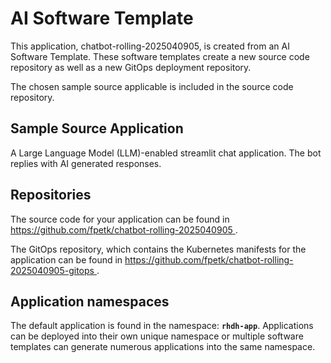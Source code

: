 # AI Software Template

This application, chatbot-rolling-2025040905, is created from an AI Software Template. These software templates create a new source code repository as well as a new GitOps deployment repository.

The chosen sample source applicable is included in the source code repository.

## Sample Source Application

A Large Language Model (LLM)-enabled streamlit chat application. The bot replies with AI generated responses.

## Repositories

The source code for your application can be found in [https://github.com/fpetk/chatbot-rolling-2025040905 ](https://github.com/fpetk/chatbot-rolling-2025040905 ).
 
The GitOps repository, which contains the Kubernetes manifests for the application can be found in 
[https://github.com/fpetk/chatbot-rolling-2025040905-gitops ](https://github.com/fpetk/chatbot-rolling-2025040905-gitops ). 

## Application namespaces 

The default application is found in the namespace: **`rhdh-app`**. Applications can be deployed into their own unique namespace or multiple software templates can generate numerous applications into the same namespace.